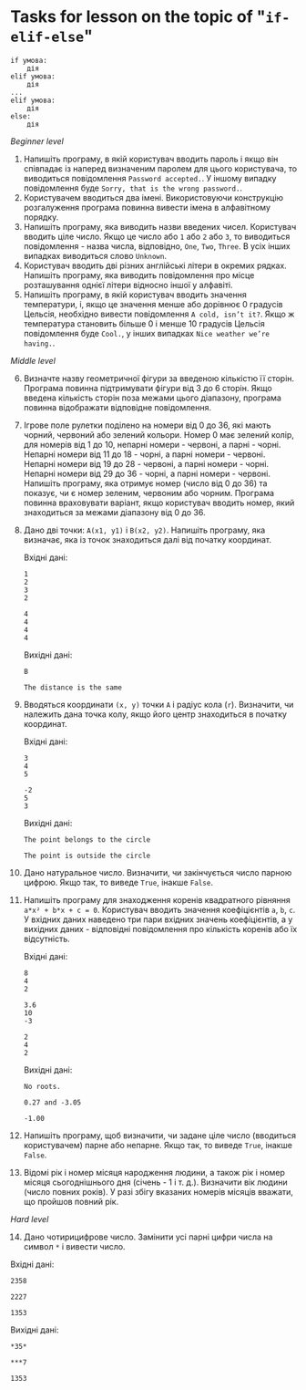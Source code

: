 # Tasks for lesson on the topic of "`if-elif-else`"

```
if умова:
    дія
elif умова:
    дія
...
elif умова:
    дія
else:
    дія
```

*Beginner level*
1. Напишіть програму, в якій користувач вводить пароль і якщо він співпадає із наперед визначеним паролем для цього користувача, то виводиться повідомлення `Password accepted.`. У іншому випадку повідомлення буде `Sorry, that is the wrong password.`.
2. Користувачем вводиться два імені. Використовуючи конструкцію розгалуження програма повинна вивести імена в алфавітному порядку.
3. Напишіть програму, яка виводить назви введених чисел. Користувач вводить ціле число. Якщо це число або `1` або `2` або `3`, то виводиться повідомлення - назва числа, відповідно, `One`, `Two`, `Three`. В усіх інших випадках виводиться слово `Unknown`.
4. Користувач вводить дві різних англійські літери в окремих рядках. Напишіть програму, яка виводить повідомлення про місце розташування однієї літери відносно іншої у алфавіті.
5. Напишіть програму, в якій користувач вводить значення температури, і, якщо це значення менше або дорівнює 0 градусів Цельсія, необхідно вивести повідомлення `A cold, isn’t it?`. Якщо ж температура становить більше 0 і менше 10 градусів Цельсія повідомлення буде `Cool.`, у інших випадках `Nice weather we’re having.`.

*Middle level*

6. Визначте назву геометричної фігури за введеною кількістю її сторін. Програма повинна підтримувати фігури від 3 до 6 сторін. Якщо введена кількість сторін поза межами цього діапазону, програма повинна відображати відповідне повідомлення.
7. Ігрове поле рулетки поділено на номери від 0 до 36, які мають чорний, червоний або зелений кольори. Номер 0 має зелений колір, для номерів від 1 до 10, непарні номери - червоні, а парні - чорні. Непарні номери від 11 до 18 - чорні, а парні номери - червоні. Непарні номери від 19 до 28 - червоні, а парні номери - чорні. Непарні номери від 29 до 36 - чорні, а парні номери - червоні. Напишіть програму, яка отримує номер (число від 0 до 36) та показує, чи є номер зеленим, червоним або чорним. Програма повинна враховувати варіант, якщо користувач вводить номер, який знаходиться за межами діапазону від 0 до 36.
8. Дано дві точки: `A(x1, y1)` і `B(x2, y2)`. Напишіть програму, яка визначає, яка із точок знаходиться далі від початку координат.

    Вхідні дані:
    ```
    1
    2
    3
    2
    ```

    ```
    4
    4
    4
    4
    ```
    Вихідні дані:

    ```
    B
    ```
    ```
    The distance is the same
    ```

9. Вводяться координати `(x, y)` точки `A` і радіус кола (`r`). Визначити, чи належить дана точка колу, якщо його центр знаходиться в початку координат.

    Вхідні дані:
    ```
    3
    4
    5
    ```
    ```
    -2
    5
    3
    ```
    Вихідні дані:
    ```
    The point belongs to the circle
    ```
    ```
    The point is outside the circle
    ```

10. Дано натуральное число. Визначити, чи закінчується число парною цифрою. Якщо так, то виведе `True`, інакше `False`.
11. Напишіть програму для знаходження коренів квадратного рівняння `a*x² + b*x + c = 0`. Користувач вводить значення коефіцієнтів `a`, `b`, `c`. У вхідних даних наведено три пари вхідних значень коефіцієнтів, а у вихідних даних - відповідні повідомлення про кількість коренів або їх відсутність.

    Вхідні дані:
    ```
    8
    4
    2
    ```
    ```
    3.6
    10
    -3
    ```
    ```
    2
    4
    2
    ```
    Вихідні дані:
    ```
    No roots.
    ```
    ```
    0.27 and -3.05
    ```
    ```
    -1.00
    ```

12. Напишіть програму, щоб визначити, чи задане ціле число (вводиться користувачем) парне або непарне. Якщо так, то виведе `True`, інакше `False`.
13. Відомі рік і номер місяця народження людини, а також рік і номер місяця сьогоднішнього дня (січень - 1 і т. д.). Визначити вік людини (число повних років). У разі збігу вказаних номерів місяців вважати, що пройшов повний рік.

*Hard level*

14. Дано чотирицифрове число. Замінити усі парні цифри числа на символ `*` і вивести число.

Вхідні дані:
```
2358
```
```
2227
```
```
1353
```
Вихідні дані:
```
*35*
```
```
***7
```
```
1353
```
